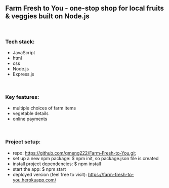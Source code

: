 ## Farm Fresh to You - one-stop shop for local fruits & veggies built on Node.js

<br>

### Tech stack:

- JavaScript
- html
- css
- Node.js
- Express.js

<br>

### Key features:

- multiple choices of farm items
- vegetable details
- online payments

<br>

### Project setup:

- repo: https://github.com/qmeng222/Farm-Fresh-to-You.git
- set up a new npm package: $ npm init, so package.json file is created
- install project dependencies: $ npm install
- start the app: $ npm start
- deployed version (feel free to visit): https://farm-fresh-to-you.herokuapp.com/
